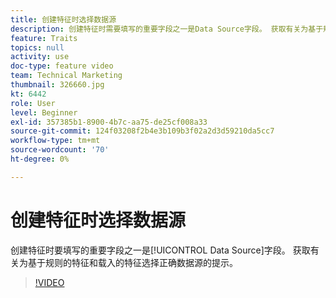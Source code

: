 ```yaml
---
title: 创建特征时选择数据源
description: 创建特征时需要填写的重要字段之一是Data Source字段。 获取有关为基于规则的特征和载入的特征选择正确数据源的提示。
feature: Traits
topics: null
activity: use
doc-type: feature video
team: Technical Marketing
thumbnail: 326660.jpg
kt: 6442
role: User
level: Beginner
exl-id: 357385b1-8900-4b7c-aa75-de25cf008a33
source-git-commit: 124f03208f2b4e3b109b3f02a2d3d59210da5cc7
workflow-type: tm+mt
source-wordcount: '70'
ht-degree: 0%

---
```


# 创建特征时选择数据源

创建特征时要填写的重要字段之一是[!UICONTROL Data Source]字段。 获取有关为基于规则的特征和载入的特征选择正确数据源的提示。

>[!VIDEO](https://video.tv.adobe.com/v/330133/?quality=12&learn=on&captions=chi_hans)
